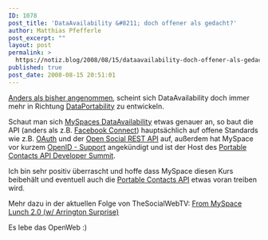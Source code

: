 ```yaml
---
ID: 1078
post_title: 'DataAvailability &#8211; doch offener als gedacht?'
author: Matthias Pfefferle
post_excerpt: ""
layout: post
permalink: >
  https://notiz.blog/2008/08/15/dataavailability-doch-offener-als-gedacht/
published: true
post_date: 2008-08-15 20:51:01
---
```

<!-- wp:paragraph -->
<p><a href="https://notiz.blog/2008/05/13/dataportability-fatigue/">Anders als bisher angenommen</a>, scheint sich DataAvailability doch immer mehr in Richtung <a href="http://dataportability.org">DataPortability</a> zu entwickeln.</p>
<!-- /wp:paragraph -->

<!-- wp:paragraph -->
<p>Schaut man sich <a href="http://developer.myspace.com/community/myspace/dataavailability.aspx">MySpaces DataAvailability</a> etwas genauer an, so baut die API (anders als z.B. <a href="http://developers.facebook.com/fbconnect.php">Facebook Connect</a>) hauptsächlich auf offene Standards wie z.B. <a href="http://developer.myspace.com/community/myspace/oauthintro.aspx">OAuth</a> und der <a href="http://code.google.com/apis/opensocial/docs/0.8/restfulspec.html">Open Social REST API</a> auf, außerdem hat MySpace vor kurzem <a href="http://openid.net/2008/07/25/myspace-announces-support-for-openid/">OpenID - Support</a> angekündigt und ist der Host des <a href="http://upcoming.yahoo.com/event/1005694/">Portable Contacts API Developer Summit</a>.</p>
<!-- /wp:paragraph -->

<!-- wp:paragraph -->
<p>Ich bin sehr positiv überrascht und hoffe dass MySpace diesen Kurs beibehält und eventuell auch die <a href="http://portablecontacts.net/draft-spec.html">Portable Contacts API</a> etwas voran treiben wird.</p>
<!-- /wp:paragraph -->

<!-- wp:paragraph -->
<p>Mehr dazu in der aktuellen Folge von TheSocialWebTV: <a href="http://www.thesocialweb.tv/blog/2008/08/episode-6-from.html">From MySpace Lunch 2.0 (w/ Arrington Surprise)</a></p>
<!-- /wp:paragraph -->

<!-- wp:paragraph -->
<p>Es lebe das OpenWeb :)</p>
<!-- /wp:paragraph -->